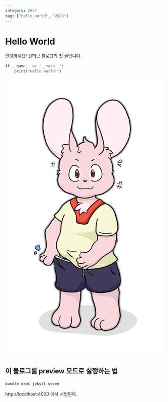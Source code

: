 ```yaml
---
category: 2023
tag: ["hello_world", "2023"]
---
```


# Hello World

안녕하세요! 깃허브 블로그의 첫 글입니다.

```python
if __name__ == '__main__':
    print("Hello world!")
```

![200308-Hoya](/assets/images/2023/2023-04-02-Hello%20World/200308-Hoya.png)

## 이 블로그를 preview 모드로 실행하는 법

```powershell
bundle exec jekyll serve
```

http://localhost:4000 에서 서빙된다.
